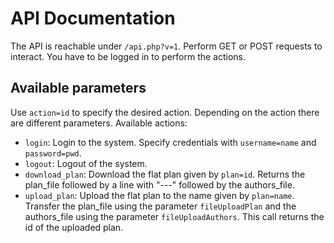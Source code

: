 # API Documentation
The API is reachable under `/api.php?v=1`. Perform GET or POST requests to interact. You have to be logged in to perform the actions.

## Available parameters

Use `action=id` to specify the desired action. Depending on the action there are different parameters. Available actions:

* `login`: Login to the system. Specify credentials with `username=name` and `password=pwd`.
* `logout`: Logout of the system.
* `download_plan`: Download the flat plan given by `plan=id`. Returns the plan_file followed by a line with "---" followed by the authors_file.
* `upload_plan`: Upload the flat plan to the name given by `plan=name`. Transfer the plan_file using the parameter `fileUploadPlan` and the authors_file using the parameter `fileUploadAuthors`. This call returns the id of the uploaded plan.
